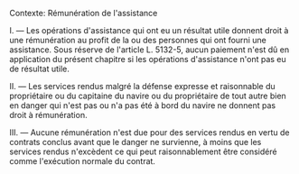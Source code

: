 Contexte: Rémunération de l'assistance

I. — Les opérations d'assistance qui ont eu un résultat utile donnent droit à une rémunération au profit de la ou des personnes qui ont fourni une assistance. Sous réserve de l'article L. 5132-5, aucun paiement n'est dû en application du présent chapitre si les opérations d'assistance n'ont pas eu de résultat utile.

II. — Les services rendus malgré la défense expresse et raisonnable du propriétaire ou du capitaine du navire ou du propriétaire de tout autre bien en danger qui n'est pas ou n'a pas été à bord du navire ne donnent pas droit à rémunération.

III. — Aucune rémunération n'est due pour des services rendus en vertu de contrats conclus avant que le danger ne survienne, à moins que les services rendus n'excèdent ce qui peut raisonnablement être considéré comme l'exécution normale du contrat.